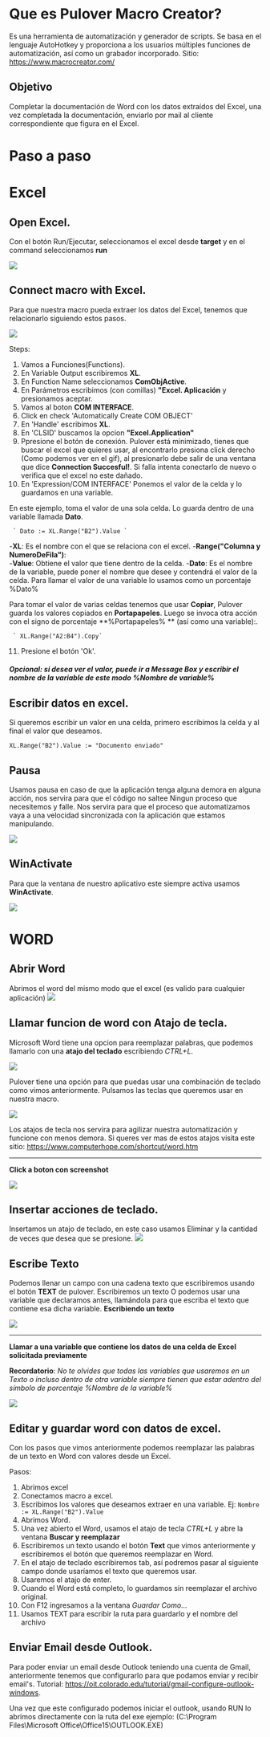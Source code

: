 #  Que es Pulover Macro Creator?
Es una herramienta de automatización y generador de scripts. Se basa en el lenguaje AutoHotkey y proporciona a los usuarios múltiples funciones de automatización, así como un grabador incorporado.
Sitio: https://www.macrocreator.com/

## Objetivo
Completar la documentación de Word con los datos extraídos del Excel, una vez completada la documentación, enviarlo por mail al cliente correspondiente que figura en el Excel.

# Paso a paso

# Excel

## Open Excel.
Con el botón Run/Ejecutar, seleccionamos el excel desde **target** y en el command seleccionamos **run**

![](./gif/RUN_EXCEL.gif)


## Connect macro with Excel.
Para que nuestra macro pueda extraer los datos del Excel, tenemos que relacionarlo siguiendo estos pasos.

![](./gif/Conexion_excel_Cominterface.gif)

Steps:
  1. Vamos a Funciones(Functions).
  2. En Variable Output escribiremos **XL**.
  3. En Function Name seleccionamos **ComObjActive**.
  4. En Parámetros escribimos (con comillas) **"Excel. Aplicación** y presionamos aceptar.
  5. Vamos al boton **COM INTERFACE**.
  6. Click en check 'Automatically Create COM OBJECT'
  7. En 'Handle' escribimos **XL**.
  8. En 'CLSID' buscamos la opcion **"Excel.Application"**
  9. Ppresione el botón de conexión. Pulover está minimizado, tienes que buscar el excel que quieres usar, al encontrarlo presiona click 
  derecho (Como podemos ver en el gif), al presionarlo debe salir de una ventana que dice **Connection Succesful!**. 
  Si falla intenta conectarlo de nuevo o verifica que el excel no este dañado.
  10. En 'Expression/COM INTERFACE' Ponemos el valor de la celda y lo guardamos en una variable.
     
  En este ejemplo, toma el valor de una sola celda. Lo guarda dentro de una variable llamada **Dato**.
     
     
     ` Dato := XL.Range("B2").Value `
     
       
  -**XL**: Es el nombre con el que se relaciona con el excel.
  -**Range("Columna y NumeroDeFila")**:    
  -**Value**: Obtiene el valor que tiene dentro de la celda.
  -**Dato**: Es el nombre de la variable, puede poner el nombre que desee y contendrá el valor de la celda.
  Para llamar el valor de una variable lo usamos como un porcentaje %Dato%
     
  Para tomar el valor de varias celdas tenemos que usar **Copiar**, Pulover guarda los valores copiados en **Portapapeles**.
  Luego se invoca otra acción con el signo de porcentaje **%Portapapeles% ** (así como una variable):.
     
     ` XL.Range("A2:B4").Copy` 
         
   
   11. Presione el botón 'Ok'.
   
   ##### Opcional: si desea ver el valor, puede ir a **Message Box** y escribir el nombre de la variable de este modo %Nombre de   variable%

## Escribir datos en excel.
Si queremos escribir un valor en una celda, primero escribimos la celda y al final el valor que deseamos.

`XL.Range("B2").Value := "Documento enviado"` 
   

## Pausa
Usamos pausa en caso de que la aplicación tenga alguna demora en alguna acción, nos servira para que el código no saltee 
Ningun proceso que necesitemos y falle. Nos servira para que el proceso que automatizamos vaya a una velocidad sincronizada
con la aplicación que estamos manipulando.

![](./gif/pausa.gif)
 

  
## WinActivate
Para que la ventana de nuestro aplicativo este siempre activa usamos **WinActivate**.

![](./gif/Win_Activate_Excel.gif)

# WORD

 ## Abrir Word
 Abrimos el word del mismo modo que el excel (es valido para cualquier aplicación)
 ![](./gif/RUN_WORD.gif)
 
 ## Llamar funcion de word con Atajo de tecla.
 Microsoft Word tiene una opcion para reemplazar palabras, que podemos llamarlo con una **atajo del teclado** escribiendo *CTRL+L*.

 ![](./gif/buscar_reemplazar.png)
 
 Pulover tiene una opción para que puedas usar una combinación de teclado como vimos anteriormente. 
 Pulsamos las teclas que queremos usar en nuestra macro.
 
 ![](./gif/atajo_tecla.gif)
 
 
 Los atajos de tecla nos servira para agilizar nuestra automatización y funcione con menos demora.
 Si queres ver mas de estos atajos visita este sitio: https://www.computerhope.com/shortcut/word.htm

 
 
 _______________________________________________________________
 **Click a boton con screenshot**

 ![](./gif/SCREEN_BUTTON.gif)
 
 ## Insertar acciones de teclado.
 Insertamos un atajo de teclado, en este caso usamos Eliminar y la cantidad de veces que desea que se presione.
 ![](./gif/pulse_keyboard.gif)
 

 ## Escribe Texto
Podemos llenar un campo con una cadena texto que escribiremos usando el botón **TEXT** de pulover. Escribiremos un texto O podemos usar una variable que declaramos antes, llamándola para que escriba el texto que contiene esa  dicha variable.
 **Escribiendo un texto**
 
 
 ![](./gif/write_text.gif)
  _______________________________________________________________
  
 **Llamar a una variable que contiene los datos de una celda de Excel solicitada previamente**
 
 **Recordatorio**: *No te olvides que todas las variables que usaremos en un Texto o incluso dentro de otra variable siempre 
 tienen que estar adentro del símbolo de porcentaje %Nombre de la variable%*
 
 
 ![](./gif/Write_Text_Variable.gif)
 
 
 ## Editar y guardar word con datos de excel.
Con los pasos que vimos anteriormente podemos reemplazar las palabras de un texto en Word con valores desde un Excel.
 
 Pasos:
 1. Abrimos excel
 2. Conectamos macro a excel.
 3. Escribimos los valores que deseamos extraer en una variable. 
 Ej: `Nombre := XL.Range("B2").Value `
 4. Abrimos Word.
 5. Una vez abierto el Word, usamos el atajo de tecla *CTRL+L* y abre la ventana **Buscar y reemplazar**
 6. Escribiremos un texto usando el botón **Text** que vimos anteriormente y escribiremos el botón que queremos reemplazar en Word.
 7. En el atajo de teclado escribiremos tab, así podremos pasar al siguiente campo donde usaríamos el texto que queremos usar.
 8. Usaremos el atajo de enter.
 9. Cuando el Word está completo, lo guardamos sin reemplazar el archivo original. 
 10. Con F12 ingresamos a la ventana *Guardar Como...*
 11. Usamos TEXT para escribir la ruta para guardarlo y el nombre del archivo

## Enviar Email desde Outlook.

Para poder enviar un email desde Outlook teniendo una cuenta de Gmail, anteriormente tenemos que configurarlo para que podamos enviar y recibir email's.
Tutorial: https://oit.colorado.edu/tutorial/gmail-configure-outlook-windows.

Una vez que este configurado podemos iniciar el outlook, usando RUN lo abrimos directamente con la ruta del exe ejemplo: (C:\Program Files\Microsoft Office\Office15\OUTLOOK.EXE)

 
 
 
 
 
 
 

 
 
 
 
 

